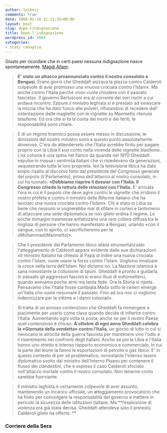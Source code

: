 ```yaml
---
author: leibniz
comments: true
date: 2006-02-18 12:11:32+00:00
layout: post
slug: dopo-lindignazione
title: Dopo l'indignazione
wordpress_id: 2043
categories:
- stati canaglia
---
```


Giusto per ricordare che in certi paesi nessuna indignazione nasce spontaneamente. [Magdi Allam](http://www.corriere.it/Primo_Piano/Esteri/2006/02_Febbraio/18/allam1802.shtml):


> **E' stato un attacco preannunciato contro il nostro consolato a Bengasi.** Erano giorni che Gheddafi aizzava la piazza contro Calderoli colpevole di aver promosso una «nuova crociata contro l'Islam». Ma anche contro l'Italia perché «non vuole chiudere con il passato fascista». Il governo Berlusconi era al corrente dei seri rischi a cui andava incontro. Eppure il ministro leghista si è prestato ad innescare la miccia che ha dato fuoco alle polveri, rifiutandosi di recedere dall' ostentazione delle magliette con le vignette su Maometto ritenute blasfeme. Ed ora che si fa la conta dei morti e dei feriti, le responsabilità sono chiare.<!-- more -->




> E di un regime tirannico possa essere messo in discussione, le dimissioni del nostro ministro sono a questo punto assolutamente doverose. C'era da attenderselo che l'Italia avrebbe finito per pagare proprio con la Libia il suo conto nella vicenda delle vignette blasfeme. L'ex colonia è una spina nel fianco da quando nel 1970 Gheddafi espulse in massa i ventimila italiani che vi risiedevano da generazioni, sequestrando tutte le loro proprietà. Ieri la televisione libica ha dato ampio risalto al discorso fatto dal presidente del Congresso generale del popolo (il Parlamento), prima dell'attacco al nostro consolato, in cui ha tuonato: **«Dobbiamo riaprire il dossier con l'Italia. Il Congresso chiede la rottura delle relazioni con l'Italia.** E' arrivata l'ora in cui è il popolo che deve agire contro le vignette che irridono il nostro profeta e contro il ministro delle Riforme italiano che ha lanciato una nuova crociata contro l'Islam». Chi è stato in Libia sa bene che nessuno si sognerebbe mai di sfilare in corteo e tantomeno di attaccare una sede diplomatica se non glielo ordina il regime. Le poche immagini trasmesse enfatizzano una rara collera diffusa tra le migliaia di persone che hanno manifestato a Bengasi, urlando «con il sangue, con lo spirito, ci sacrificheremo per te oMohammad(Maometto)».




> Che il presidente del Parlamento libico abbia strumentalizzato l'atteggiamento di Calderoli appare evidente dalle sue dichiarazioni: «Il ministro italiano ha chiesto al Papa di indire una nuova crociata contro l'Islam, vuole usare la forza contro l'Islam. Vogliono innalzare la croce nella terra dell'Islam. Noi diciamo no. La Nazione islamica è sana nonostante la collusione di taluni. Gheddafi è pronto a guidarla. In passato gli aggressori fascisti si erano illusi di sottometterci, quando avevamo poche armi ma tanta fede. Ora la Storia si ripete. Pensavamo che l'Italia fosse cambiata.Mada sotto le ceneri emerge un'Italia che vuole riesumare il passato. Fino ad ora non ci vogliono indennizzare per le vittime e i danni coloniali».




> Si tratta di un annoso contenzioso che Gheddafi fa riemergere a piacimento per usarlo come clava quando decide di infierire contro l'Italia. Aumentando ogni volta la posta, anche se per il nostro Paese quel contenzioso è chiuso. **A ottobre di ogni anno Gheddafi celebra la «Giornata della vendetta» contro l'Italia**, un giorno di lutto in cui si rievocano le atrocità della guerra fascista per mantenere vivo l'odio e il risentimento nei confronti degli italiani. Anche se poi la Libia e l'Italia hanno uno stretto e intenso rapporto economico e commerciale, in cui la parte del leone la fanno le esportazioni di petrolio e gas libico. E' in questo contesto di per sé problematico, nonostante l'intenso lavoro diplomatico svolto dal ministro dell'Interno Pisanu per contenere il flusso dei clandestini, che è esploso il caso Calderoli sfociato nell'attacco mortale contro il nostro consolato. Non tenerne conto sarebbe fuorviante.




> Il ministro leghista è certamente colpevole di aver assunto, mantenendo un incarico ufficiale, un atteggiamento provocatorio che ha finito per coinvolgere la responsabilità del governo e mettere in pericolo la sicurezza delle istituzioni italiane. Ma **l’esplosione di violenza era già stata decisa. Gheddafi attendeva solo il pretesto. Calderoli glielo ha offerto. **




### Corriere della Sera
